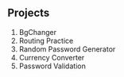 ## Projects

1. BgChanger
2. Routing Practice
3. Random Password Generator
4. Currency Converter
5. Password Validation
